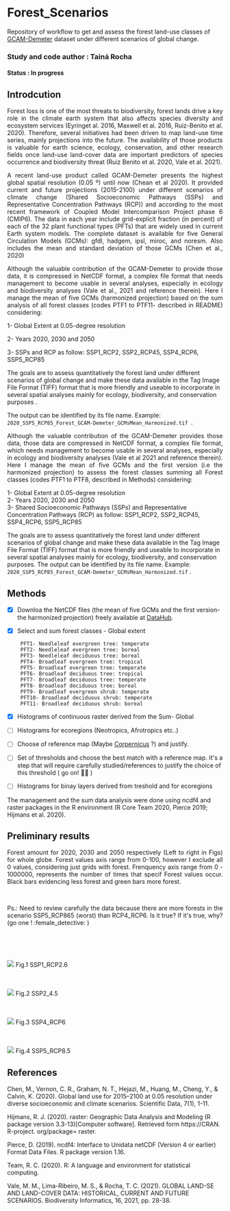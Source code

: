 # Forest_Scenarios
Repository of workflow to get and assess the forest land-use classes of [GCAM-Demeter](https://data.pnnl.gov/dataset/13192) dataset under different scenarios of global change.

### Study and code author : Tainá Rocha

#### Status : In progress

## Introdcution
<p align="justify"> Forest loss is one of the most threats to biodiversity, forest lands drive a key role in the climate earth system that also affects species diversity and ecosystem services (Eyringet al. 2016, Maxwell et al. 2016, Ruiz-Benito et al. 2020). Therefore, several initiatives had been driven to map land-use time series, mainly projections into the future. The availability of those products is valuable for earth science, ecology, conservation, and other research fields once land-use land-cover data are important predictors of species occurrence and biodiversity threat (Ruiz Benito et al. 2020, Vale et al. 2021).</p>


<p align="justify">A recent land-use product called GCAM-Demeter presents the highest global spatial resolution (0.05 º) until now (Chean et al 2020).  It provided current and future projections (2015-2100) under different scenarios of climate change (Shared Socioeconomic Pathways (SSPs) and Representative Concentration Pathways (RCP)) and according to the most recent framework of Coupled Model Intercomparison Project phase 6 (CMIP6). The data in each year include grid-explicit fraction (in percent) of each of the 32 plant functional types (PFTs) that are widely used in current Earth system models. The complete dataset is available for five General Circulation Models (GCMs): gfdl, hadgem, ipsl, miroc, and noresm. Also includes the mean and standard deviation of those GCMs (Chen et al., 2020)</p>

<p align="justify">Although the valuable contribution of the GCAM-Demeter to provide those data, it is compressed in NetCDF format, a complex file format that needs management to become usable in several analyses, especially in ecology and biodiversity analyses (Vale et al., 2021 and reference therein). Here I manage the mean of five GCMs (harmonized projection)  based on  the sum analysis of all forest classes (codes PTF1 to PTF11- described in README) considering:

1- Global Extent at  0.05-degree resolution <br>

2- Years 2020, 2030 and 2050 <br>

3- SSPs and RCP as follow: SSP1_RCP2, SSP2_RCP45, SSP4_RCP6, SSP5_RCP85 <br>

The goals are to assess quantitatively the forest land under different scenarios of global change and make these data available in the Tag Image File Format (TIFF) format that is more friendly and useable to incorporate in several spatial analyses mainly for ecology, biodiversity, and conservation purposes .

The output can be identified by its file name. Example: `2020_SSP5_RCP85_Forest_GCAM-Demeter_GCMsMean_Harmonized.tif `.

<p align="justify"> Although the valuable contribution of the GCAM-Demeter provides those data, those data are compressed in NetCDF format, a complex file format, which needs management to become usable in several analyses, especially in ecology and biodiversity analyses (Vale et al 2021 and reference therein). Here I manage the mean of five GCMs and the first version (i.e the harmonized projection)  to assess the forest classes summing all Forest classes (codes PTF1 to PTF8, described in Methods) considering:

1- Global Extent at  0.05-degree resolution <br>
2- Years 2020, 2030 and 2050 <br>
3- Shared Socioeconomic Pathways (SSPs) and Representative Concentration Pathways (RCP) as follow: SSP1_RCP2, SSP2_RCP45, SSP4_RCP6, SSP5_RCP85 <br>

  The goals are to assess quantitatively the forest land under different scenarios of global change and make these data available in the Tag Image File Format (TIFF) format that is more friendly and useable to incorporate in several spatial analyses mainly for ecology, biodiversity, and conservation purposes.  The output can be identified by its file name. Example: `2020_SSP5_RCP85_Forest_GCAM-Demeter_GCMsMean_Harmonized.tif` . </p>


## Methods

- [x] Downloa the NetCDF files  (the mean of five GCMs and the first version- the harmonized projection)  freely available at [DataHub](https://release.datahub.pnnl.gov/released_data/1190).
- [x] Select and sum forest classes - Global extent 
      
       PFT1- Needleleaf evergreen tree: temperate
       PFT2- Needleleaf evergreen tree: boreal
       PFT3- Needleleaf deciduous tree: boreal
       PFT4- Broadleaf evergreen tree: tropical
       PFT5- Broadleaf evergreen tree: temperate
       PFT6- Broadleaf deciduous tree: tropical
       PFT7- Broadleaf deciduous tree: temperate
       PFT8- Broadleaf deciduous tree: boreal
       PFT9- Broadleaf evergreen shrub: temperate
       PFT10- Broadleaf deciduous shrub: temperate
       PFT11- Broadleaf deciduous shrub: boreal
      
- [x] Histograms of continuous raster derived from the Sum- Global
- [ ] Histograms for ecoregions (Neotropics, Afrotropics etc..)
- [ ] Choose of reference map (Maybe [Corpernicus](https://land.copernicus.eu/global/products/lc) ?) and justify.
- [ ] Set of thresholds and choose the best match with a reference map. It's a step that will require carefully studied/references to justify the choice of this threshold ( go on! :female_detective:	)
- [ ] Histograms for binay layers derived from treshold and for ecoregions

The management and the sum data analysis were done using ncdf4 and raster packages in the R environment (R Core Team 2020, Pierce 2019; Hijmans et al. 2020).  

## Preliminary results 
<p align="justify">Forest amount for 2020, 2030 and 2050 respectively (Left to right in Figs) for whole globe. Forest values axis range from 0-100, however I exclude all 0 values, considering just grids with forest. Frenquency axis range from 0 - 1000000, represents the number of times that specif Forest values occur. Black bars evidencing less forest and green bars more forest.</p>
<br /> 
<p align="justify">Ps.: Need to review carefully the data because there are more forests in the scenario SSP5_RCP865 (worst) than RCP4_RCP6. Is it true? If it's true, why?    (go one ! :female_detective: )</p>
<br /> 
<br /> 
<br /> 



![](https://i.imgur.com/3Rg8B5n.png)
Fig.1 SSP1_RCP2.6
<br /> 
<br /> 
<br /> 

![](https://i.imgur.com/VodtnoE.png)
Fig.2 SSP2_4.5
<br /> 
<br /> 
<br /> 

![](https://i.imgur.com/XLdR95v.png)
Fig.3 SSP4_RCP6
<br /> 
<br /> 
<br /> 

![](https://i.imgur.com/2YOjzuK.png)
Fig.4 SSP5_RCP8.5
## References


Chen, M., Vernon, C. R., Graham, N. T., Hejazi, M., Huang, M., Cheng, Y., & Calvin, K. (2020). Global land use for 2015–2100 at 0.05 resolution under diverse socioeconomic and climate scenarios. Scientific Data, 7(1), 1-11. 

Hijmans, R. J. (2020). raster: Geographic Data Analysis and Modeling (R package version 3.3-13)[Computer software]. Retrieved form https://CRAN. R-project. org/package= raster.

Pierce, D. (2019). ncdf4: Interface to Unidata netCDF (Version 4 or earlier) Format Data Files. R package version 1.16.

Team, R. C. (2020). R: A language and environment for statistical computing.

Vale, M. M., Lima-Ribeiro, M. S., & Rocha, T. C. (2021). GLOBAL LAND-SE AND LAND-COVER DATA: HISTORICAL, CURRENT AND FUTURE SCENARIOS. Biodiversity Informatics, 16, 2021, pp. 28-38.


